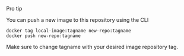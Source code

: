 Pro tip

You can push a new image to this repository using the CLI
    
    docker tag local-image:tagname new-repo:tagname
    docker push new-repo:tagname

Make sure to change tagname with your desired image repository tag.
